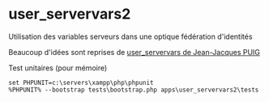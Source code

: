 user_servervars2
================


Utilisation des variables serveurs dans une optique fédération d'identités

Beaucoup d'idées sont reprises de [user_servervars de Jean-Jacques PUIG](http://apps.owncloud.com/content/show.php/user_servervars?content=158863)

Test unitaires (pour mémoire)

```
set PHPUNIT=c:\servers\xampp\php\phpunit
%PHPUNIT% --bootstrap tests\bootstrap.php apps\user_servervars2\tests
```

